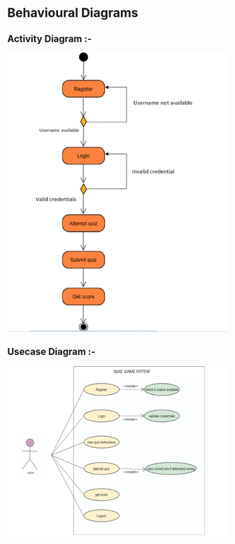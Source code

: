 # Behavioural Diagrams

 
## Activity Diagram :-

![ActivityDiagram](https://github.com/Khushbu-Majithia-261406/quiz_game/blob/master/2_Architecture/behavior%20Diagrams/activity_diagram.PNG)


## Usecase Diagram :-

![UsecaseDiagram](https://github.com/Khushbu-Majithia-261406/quiz_game/blob/master/2_Architecture/behavior%20Diagrams/use_case%20diagram.PNG)
